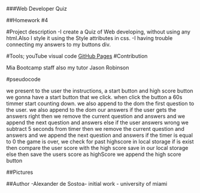 ###Web Developer Quiz
 
##Homework #4
 
#Project description
-I create a Quiz of Web developing, without using any html.Also I style it using the Style attributes in css.
-I having trouble connecting my answers to my buttons div.
 
#Tools;
youTube
visual code
[GitHub Pages](https://pages.github.com/) 
#Contribution
 
Mia Bootcamp staff
also my tutor Jason Robinson
 
#pseudocode
 
 we present to the user the instructions, a start button and high score button
 we gonna have a start button that we click.
 when click the button a 60s timmer start counting down.
 we also append to the dom the first question to the user. 
 we also append to the dom our answers
 if the user gets the answers right
      then we remove the current question and answers
     and we append the next question and answers
else if the user answers wrong 
      we subtract 5 seconds from timer
      then we remove the current question and answers
      and we append the next question and answers
 if the timer is equal to 0
      the game is over,
     we check for past highscore in local storage
      if is exist 
              then compare the user score with the high score save in our local storage
      else then save the users score as highScore
      we append the high score button
 
##Pictures
[](.\assets\image(2).png)
      
 
##Author
-Alexander de Sostoa- initial work - university of miami

